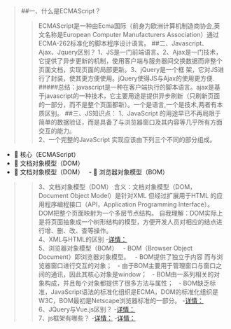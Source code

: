 >##一、什么是ECMAScript？
>>ECMAScript是一种由Ecma国际（前身为欧洲计算机制造商协会,英文名称是European Computer Manufacturers Association）通过ECMA-262标准化的脚本程序设计语言。
>##二、Javascript、Ajax、Jquery区别？
>>1、JS是一门前端语言。2、Ajax是一门技术，它提供了异步更新的机制，使用客户端与服务器间交换数据而非整个页面文档，实现页面的局部更新。3、jQuery是一个框
>>架，它对JS进行了封装，使其更方便使用。jQuery使得JS与Ajax的使用更方便.<br/>
#####总结：javascript是一种在客户端执行的脚本语言。ajax是基于javascript的一种技术，它主要用途是提供异步刷新（只刷新页面的一部分，而不是整个页面都新）。一个是语言,一个是技术,两者有本质区别。
##三、JS知识点：
>>1、JavaScript 的用途早已不再局限于简单的数据验证，而是具备了与浏览器窗口及其内容等几乎所有方面交互的能力。<br/>
>>2、一个完整的JavaScript 实现应该由下列三个不同的部分组成。
   -  核心（ECMAScript）
   -  文档对象模型（DOM）
   -  文档对象模型（DOM）
   -  浏览器对象模型（BOM）<br/>
   
>>3、文档对象模型（DOM）
>>含义：文档对象模型（DOM，Document Object Model）是针对XML 但经过扩展用于HTML 的应用程序编程接口（API，Application Programming Interface）。DOM把整个页面映射为一个多层节点结构。
>>自我理解：DOM实际上是将页面抽象成一个树形结构的模型，方便开发人员对相应的结点进行增、删、改、查等操作。<br/>
>>4、XML与HTML的区别
>>-[详情：](http://blog.csdn.net/liu_yujie2011com/article/details/20284453)<br/>
>>5、浏览器对象模型（BOM）
   - BOM（Browser Object Document）即浏览器对象模型。
   - BOM提供了独立于内容 而与浏览器窗口进行交互的对象；
   - 由于BOM主要用于管理窗口与窗口之间的通讯，因此其核心对象是window；
   - BOM由一系列相关的对象构成，并且每个对象都提供了很多方法与属性；
   - BOM缺乏标准，JavaScript语法的标准化组织是ECMA，DOM的标准化组织是W3C，BOM最初是Netscape浏览器标准的一部分。
>>-[详情：](http://www.cnblogs.com/2010master/p/5824215.html)<br/>
>>6、JQuery与Vue.js区别？
>>-[详情：](http://www.cnblogs.com/Sroot/p/5764496.html)<br/>
>>7、js框架有哪些？
>>-[详情：](http://www.cnblogs.com/xiaogelove/p/4654414.html)
>>-[详情：](http://www.cnblogs.com/mbailing/p/5627792.html)
